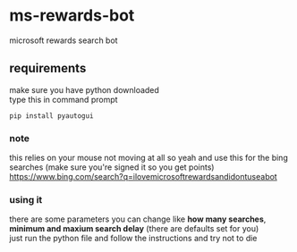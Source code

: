 # ms-rewards-bot
microsoft rewards search bot
## requirements
make sure you have python downloaded  
type this in command prompt
```
pip install pyautogui
```
### note
this relies on your mouse not moving at all so yeah and use this for the bing searches (make sure you're signed it so you get points)  
https://www.bing.com/search?q=ilovemicrosoftrewardsandidontuseabot
### using it
there are some parameters you can change like **how many searches**, **minimum and maxium search delay** (there are defaults set for you)  
just run the python file and follow the instructions and try not to die
